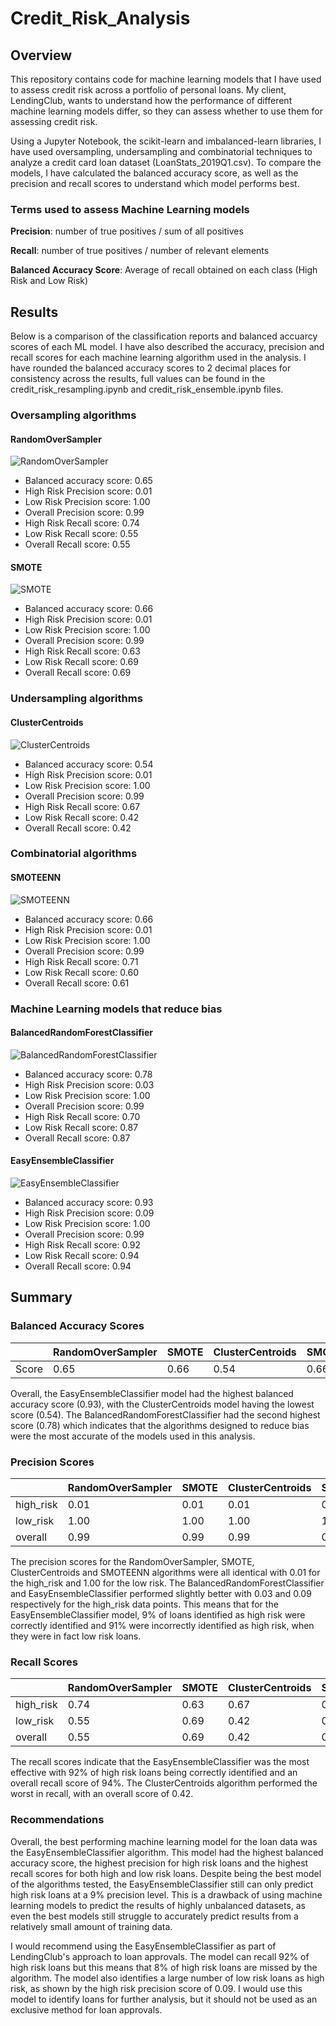 # Credit_Risk_Analysis
## Overview
This repository contains code for machine learning models that I have used to assess credit risk across a portfolio of personal loans. My client, LendingClub, wants to understand how the performance of different machine learning models differ, so they can assess whether to use them for assessing credit risk. 

Using a Jupyter Notebook, the scikit-learn and imbalanced-learn libraries, I have used oversampling, undersampling and combinatorial techniques to analyze a credit card loan dataset (LoanStats_2019Q1.csv). To compare the models, I have calculated the balanced accuracy score, as well as the precision and recall scores to understand which model performs best. 

### Terms used to assess Machine Learning models
**Precision**: number of true positives / sum of all positives

**Recall**: number of true positives / number of relevant elements

**Balanced Accuracy Score**: Average of recall obtained on each class (High Risk and Low Risk)

## Results
Below is a comparison of the classification reports and balanced accuarcy scores of each ML model. I have also described the accuracy, precision and recall scores for each machine learning algorithm used in the analysis. I have rounded the balanced accuracy scores to 2 decimal places for consistency across the results, full values can be found in the credit_risk_resampling.ipynb and credit_risk_ensemble.ipynb files. 

### Oversampling algorithms
#### RandomOverSampler
![RandomOverSampler](https://github.com/luke-c-newell/Credit_Risk_Analysis/blob/main/images/RandomOverSampler.png "RandomOverSampler.png")

- Balanced accuracy score: 0.65
- High Risk Precision score: 0.01
- Low Risk Precision score: 1.00
- Overall Precision score: 0.99
- High Risk Recall score: 0.74
- Low Risk Recall score: 0.55
- Overall Recall score: 0.55

#### SMOTE
![SMOTE](https://github.com/luke-c-newell/Credit_Risk_Analysis/blob/main/images/SMOTE.png "SMOTE.png")

- Balanced accuracy score: 0.66
- High Risk Precision score: 0.01
- Low Risk Precision score: 1.00
- Overall Precision score: 0.99
- High Risk Recall score: 0.63
- Low Risk Recall score: 0.69
- Overall Recall score: 0.69

### Undersampling algorithms
#### ClusterCentroids
![ClusterCentroids](https://github.com/luke-c-newell/Credit_Risk_Analysis/blob/main/images/ClusterCentroids.png "ClusterCentroids.png")

- Balanced accuracy score: 0.54
- High Risk Precision score: 0.01
- Low Risk Precision score: 1.00
- Overall Precision score: 0.99
- High Risk Recall score: 0.67
- Low Risk Recall score: 0.42
- Overall Recall score: 0.42

### Combinatorial algorithms
#### SMOTEENN
![SMOTEENN](https://github.com/luke-c-newell/Credit_Risk_Analysis/blob/main/images/SMOTEENN.png "SMOTEENN.png")

- Balanced accuracy score: 0.66
- High Risk Precision score: 0.01
- Low Risk Precision score: 1.00
- Overall Precision score: 0.99
- High Risk Recall score: 0.71
- Low Risk Recall score: 0.60
- Overall Recall score: 0.61

### Machine Learning models that reduce bias
#### BalancedRandomForestClassifier
![BalancedRandomForestClassifier](https://github.com/luke-c-newell/Credit_Risk_Analysis/blob/main/images/BalancedRandomForestClassifier.png "BalancedRandomForestClassifier.png")

- Balanced accuracy score: 0.78
- High Risk Precision score: 0.03
- Low Risk Precision score: 1.00
- Overall Precision score: 0.99
- High Risk Recall score: 0.70
- Low Risk Recall score: 0.87
- Overall Recall score: 0.87

#### EasyEnsembleClassifier
![EasyEnsembleClassifier](https://github.com/luke-c-newell/Credit_Risk_Analysis/blob/main/images/EasyEnsembleClassifier.png "EasyEnsembleClassifier.png")

- Balanced accuracy score: 0.93
- High Risk Precision score: 0.09
- Low Risk Precision score: 1.00
- Overall Precision score: 0.99
- High Risk Recall score: 0.92
- Low Risk Recall score: 0.94
- Overall Recall score: 0.94

## Summary
### Balanced Accuracy Scores
|	|RandomOverSampler|SMOTE|ClusterCentroids|SMOTEENN|BalancedRandomForestClassifier|EasyEnsembleClassifier|
|------|-----|------|-------|-------|-------|-------|
|Score|0.65|0.66|0.54|0.66|0.78|0.93|

Overall, the EasyEnsembleClassifier model had the highest balanced accuracy score (0.93), with the ClusterCentroids model having the lowest score (0.54). The BalancedRandomForestClassifier had the second highest score (0.78) which indicates that the algorithms designed to reduce bias were the most accurate of the models used in this analysis.

### Precision Scores
|	|RandomOverSampler|SMOTE|ClusterCentroids|SMOTEENN|BalancedRandomForestClassifier|EasyEnsembleClassifier|
|------|-----|------|-------|-------|-------|-------|
|high_risk|0.01|0.01|0.01|0.01|0.03|0.09|
|low_risk|1.00|1.00|1.00|1.00|1.00|1.00|
|overall|0.99|0.99|0.99|0.99|0.99|0.99|

The precision scores for the RandomOverSampler, SMOTE, ClusterCentroids and SMOTEENN algorithms were all identical with 0.01 for the high_risk and 1.00 for the low risk. The BalancedRandomForestClassifier and EasyEnsembleClassifier performed slightly better with 0.03 and 0.09 respectively for the high_risk data points. This means that for the EasyEnsembleClassifier model, 9% of loans identified as high risk were correctly identified and 91% were incorrectly identified as high risk, when they were in fact low risk loans. 

### Recall Scores
|	|RandomOverSampler|SMOTE|ClusterCentroids|SMOTEENN|BalancedRandomForestClassifier|EasyEnsembleClassifier|
|------|-----|------|-------|-------|-------|-------|
|high_risk|0.74|0.63|0.67|0.71|0.70|0.92|
|low_risk|0.55|0.69|0.42|0.60|0.87|0.94|
|overall|0.55|0.69|0.42|0.61|0.87|0.94|

The recall scores indicate that the EasyEnsembleClassifier was the most effective with 92% of high risk loans being correctly identified and an overall recall score of 94%. The ClusterCentroids algorithm performed the worst in recall, with an overall score of 0.42.

### Recommendations
Overall, the best performing machine learning model for the loan data was the EasyEnsembleClassifier algorithm. This model had the highest balanced accuracy score, the highest precision for high risk loans and the highest recall scores for both high and low risk loans. Despite being the best model of the algorithms tested, the EasyEnsembleClassifier still can only predict high risk loans at a 9% precision level. This is a drawback of using machine learning models to predict the results of highly unbalanced datasets, as even the best models still struggle to accurately predict results from a relatively small amount of training data. 

I would recommend using the EasyEnsembleClassifier as part of LendingClub's approach to loan approvals. The model can recall 92% of high risk loans but this means that 8% of high risk loans are missed by the algorithm. The model also identifies a large number of low risk loans as high risk, as shown by the high risk precision score of 0.09. I would use this model to identify loans for further analysis, but it should not be used as an exclusive method for loan approvals.